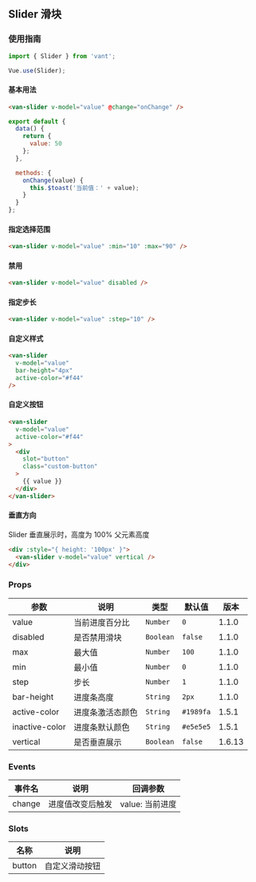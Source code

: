 ## Slider 滑块

### 使用指南
``` javascript
import { Slider } from 'vant';

Vue.use(Slider);
```

#### 基本用法

```html
<van-slider v-model="value" @change="onChange" />
```

```js
export default {
  data() {
    return {
      value: 50
    };
  },

  methods: {
    onChange(value) {
      this.$toast('当前值：' + value);
    }
  }
};
```

#### 指定选择范围

```html
<van-slider v-model="value" :min="10" :max="90" />
```

#### 禁用

```html
<van-slider v-model="value" disabled />
```

#### 指定步长

```html
<van-slider v-model="value" :step="10" />
```

#### 自定义样式

```html
<van-slider
  v-model="value"
  bar-height="4px"
  active-color="#f44"
/>
```

#### 自定义按钮

```html
<van-slider
  v-model="value"
  active-color="#f44"
>
  <div
    slot="button"
    class="custom-button"
  >
    {{ value }}
  </div>
</van-slider>
```

#### 垂直方向

Slider 垂直展示时，高度为 100% 父元素高度

```html
<div :style="{ height: '100px' }">
  <van-slider v-model="value" vertical />
</div>
```

### Props

| 参数 | 说明 | 类型 | 默认值 | 版本 |
|------|------|------|------|------|
| value | 当前进度百分比 | `Number` | `0` | 1.1.0 |
| disabled | 是否禁用滑块 | `Boolean` | `false` | 1.1.0 |
| max | 最大值 | `Number` | `100` | 1.1.0 |
| min | 最小值 | `Number` | `0` | 1.1.0 |
| step | 步长 | `Number` | `1` | 1.1.0 |
| bar-height | 进度条高度 | `String` | `2px` | 1.1.0 |
| active-color | 进度条激活态颜色 | `String` | `#1989fa` | 1.5.1 |
| inactive-color | 进度条默认颜色 | `String` | `#e5e5e5` | 1.5.1 |
| vertical | 是否垂直展示 | `Boolean` | `false` | 1.6.13 |

### Events

| 事件名 | 说明 | 回调参数 |
|------|------|------|
| change | 进度值改变后触发 | value: 当前进度 |

### Slots

| 名称 | 说明 |
|------|------|
| button | 自定义滑动按钮 |
